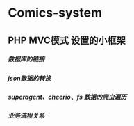 # Comics-system
##  PHP MVC模式 设置的小框架
##### 数据库的链接
    
##### json数据的转换
    
##### superagent、cheerio、fs 数据的爬虫遍历
    
##### 业务流程关系
